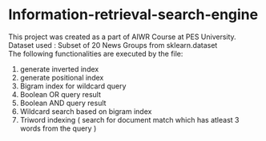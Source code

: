 # Information-retrieval-search-engine </br>
This project was created as a part of AIWR Course at PES University. </br>
Dataset used : Subset of 20 News Groups from sklearn.dataset </br>
The following functionalities are executed by the file: </br>
1. generate inverted index </br>
2. generate positional index </br>
3. Bigram index for wildcard query </br>
4. Boolean OR query result </br>
5. Boolean AND query result </br>
6. Wildcard search based on bigram index </br>
7. Triword indexing ( search for document match which has atleast 3 words from the query ) 
